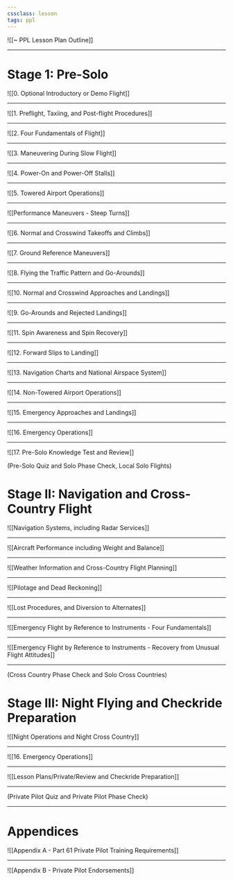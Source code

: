 ```yaml
---
cssclass: lesson
tags: ppl
---
```

![[~ PPL Lesson Plan Outline]]

----

# Stage 1: Pre-Solo
![[0. Optional Introductory or Demo Flight]]

----

![[1. Preflight, Taxiing, and Post-flight Procedures]]

----

![[2. Four Fundamentals of Flight]]

----

![[3. Maneuvering During Slow Flight]]

----

![[4. Power-On and Power-Off Stalls]]

----

![[5. Towered Airport Operations]]

----

![[Performance Maneuvers - Steep Turns]]

----

![[6. Normal and Crosswind Takeoffs and Climbs]]

----

![[7. Ground Reference Maneuvers]]

----

![[8. Flying the Traffic Pattern and Go-Arounds]]

----

![[10. Normal and Crosswind Approaches and Landings]]

----

![[9. Go-Arounds and Rejected Landings]]

----

![[11. Spin Awareness and Spin Recovery]]

----

![[12. Forward Slips to Landing]]

----

![[13. Navigation Charts and National Airspace System]]

----

![[14. Non-Towered Airport Operations]]

----

![[15. Emergency Approaches and Landings]]

----

![[16. Emergency Operations]]

---

![[17. Pre-Solo Knowledge Test and Review]]


(Pre-Solo Quiz and Solo Phase Check, Local Solo Flights)

# Stage II: Navigation and Cross-Country Flight
![[Navigation Systems, including Radar Services]]

----

![[Aircraft Performance including Weight and Balance]]

----

![[Weather Information and Cross-Country Flight Planning]]

----

![[Pilotage and Dead Reckoning]]

----

![[Lost Procedures, and Diversion to Alternates]]

----

![[Emergency Flight by Reference to Instruments - Four Fundamentals]]

----

![[Emergency Flight by Reference to Instruments - Recovery from Unusual Flight Attitudes]]

----

(Cross Country Phase Check and Solo Cross Countries)

# Stage III: Night Flying and Checkride Preparation
![[Night Operations and Night Cross Country]]

----

![[16. Emergency Operations]]

----

![[Lesson Plans/Private/Review and Checkride Preparation]]

----

(Private Pilot Quiz and Private Pilot Phase Check)


----

# Appendices
![[Appendix A - Part 61 Private Pilot Training Requirements]]

----

![[Appendix B - Private Pilot Endorsements]]